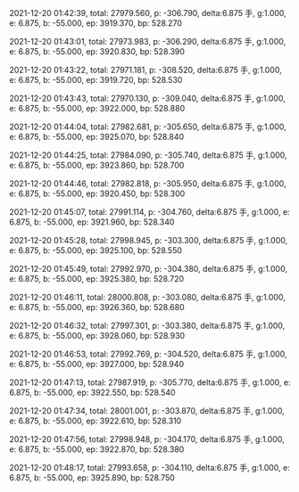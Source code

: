 2021-12-20 01:42:39, total: 27979.560, p: -306.790, delta:6.875 手, g:1.000, e: 6.875, b: -55.000, ep: 3919.370, bp: 528.270

2021-12-20 01:43:01, total: 27973.983, p: -306.290, delta:6.875 手, g:1.000, e: 6.875, b: -55.000, ep: 3920.830, bp: 528.390

2021-12-20 01:43:22, total: 27971.181, p: -308.520, delta:6.875 手, g:1.000, e: 6.875, b: -55.000, ep: 3919.720, bp: 528.530

2021-12-20 01:43:43, total: 27970.130, p: -309.040, delta:6.875 手, g:1.000, e: 6.875, b: -55.000, ep: 3922.000, bp: 528.880

2021-12-20 01:44:04, total: 27982.681, p: -305.650, delta:6.875 手, g:1.000, e: 6.875, b: -55.000, ep: 3925.070, bp: 528.840

2021-12-20 01:44:25, total: 27984.090, p: -305.740, delta:6.875 手, g:1.000, e: 6.875, b: -55.000, ep: 3923.860, bp: 528.700

2021-12-20 01:44:46, total: 27982.818, p: -305.950, delta:6.875 手, g:1.000, e: 6.875, b: -55.000, ep: 3920.450, bp: 528.300

2021-12-20 01:45:07, total: 27991.114, p: -304.760, delta:6.875 手, g:1.000, e: 6.875, b: -55.000, ep: 3921.960, bp: 528.340

2021-12-20 01:45:28, total: 27998.945, p: -303.300, delta:6.875 手, g:1.000, e: 6.875, b: -55.000, ep: 3925.100, bp: 528.550

2021-12-20 01:45:49, total: 27992.970, p: -304.380, delta:6.875 手, g:1.000, e: 6.875, b: -55.000, ep: 3925.380, bp: 528.720

2021-12-20 01:46:11, total: 28000.808, p: -303.080, delta:6.875 手, g:1.000, e: 6.875, b: -55.000, ep: 3926.360, bp: 528.680

2021-12-20 01:46:32, total: 27997.301, p: -303.380, delta:6.875 手, g:1.000, e: 6.875, b: -55.000, ep: 3928.060, bp: 528.930

2021-12-20 01:46:53, total: 27992.769, p: -304.520, delta:6.875 手, g:1.000, e: 6.875, b: -55.000, ep: 3927.000, bp: 528.940

2021-12-20 01:47:13, total: 27987.919, p: -305.770, delta:6.875 手, g:1.000, e: 6.875, b: -55.000, ep: 3922.550, bp: 528.540

2021-12-20 01:47:34, total: 28001.001, p: -303.870, delta:6.875 手, g:1.000, e: 6.875, b: -55.000, ep: 3922.610, bp: 528.310

2021-12-20 01:47:56, total: 27998.948, p: -304.170, delta:6.875 手, g:1.000, e: 6.875, b: -55.000, ep: 3922.870, bp: 528.380

2021-12-20 01:48:17, total: 27993.658, p: -304.110, delta:6.875 手, g:1.000, e: 6.875, b: -55.000, ep: 3925.890, bp: 528.750